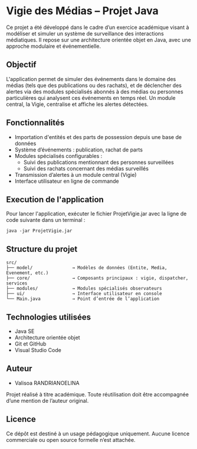 # Vigie des Médias – Projet Java

Ce projet a été développé dans le cadre d’un exercice académique visant à modéliser et simuler un système de surveillance des interactions médiatiques. Il repose sur une architecture orientée objet en Java, avec une approche modulaire et événementielle.

## Objectif

L'application permet de simuler des événements dans le domaine des médias (tels que des publications ou des rachats), et de déclencher des alertes via des modules spécialisés abonnés à des médias ou personnes particulières qui analysent ces événements en temps réel. Un module central, la Vigie, centralise et affiche les alertes détectées.

## Fonctionnalités

- Importation d'entités et des parts de possession depuis une base de données 
- Système d’événements : publication, rachat de parts
- Modules spécialisés configurables :
  - Suivi des publications mentionnant des personnes surveillées
  - Suivi des rachats concernant des médias surveillés
- Transmission d’alertes à un module central (Vigie)
- Interface utilisateur en ligne de commande

## Execution de l'application

Pour lancer l'application, exécuter le fichier ProjetVigie.jar avec la ligne de code suivante dans un terminal :

```
java -jar ProjetVigie.jar
```

## Structure du projet

```
src/
├── model/               → Modèles de données (Entite, Media, Evenement, etc.)
├── core/                → Composants principaux : vigie, dispatcher, services
├── modules/             → Modules spécialisés observateurs
├── ui/                  → Interface utilisateur en console
└── Main.java            → Point d’entrée de l’application
```

## Technologies utilisées

- Java SE
- Architecture orientée objet
- Git et GitHub
- Visual Studio Code

## Auteur

- Valisoa RANDRIANOELINA

Projet réalisé à titre académique. Toute réutilisation doit être accompagnée d’une mention de l’auteur original.

## Licence

Ce dépôt est destiné à un usage pédagogique uniquement. Aucune licence commerciale ou open source formelle n’est attachée.
